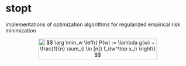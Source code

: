 # stopt
implementations of optimization algorithms for regularized empirical risk minimization

<p align="center"><img alt="$$&#10;\arg \min_w  \left\{ P(w) := \lambda g(w) + \frac{1}{n} \sum_{i \in [n]} f_i(w^\top x_i) \right\}&#10;$$" src="https://rawgit.com/husk214/stopt (fetch/add_acc_sdca/svgs/4b79c6ed6da73614583a1a3ec6978a04.svg?invert_in_darkmode" align=middle width="324.8685pt" height="59.12346pt"/></p>
